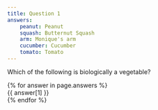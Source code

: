 ```yaml
---
title: Question 1
answers:
    peanut: Peanut
    squash: Butternut Squash
    arm: Monique's arm
    cucumber: Cucumber
    tomato: Tomato
---
```


Which of the following is biologically a vegetable?

<input type="hidden" name="answer" id="answer" />
<div class="pseudo-select">
{% for answer in page.answers %}
    <div data-value="{{ answer[0] }}">{{ answer[1] }}</div>
{% endfor %}
</div>
